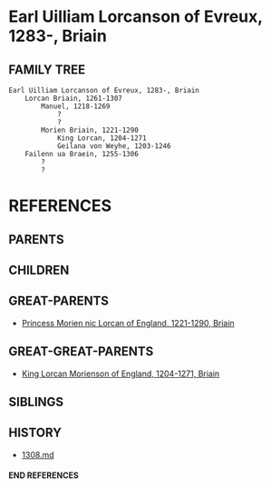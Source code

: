 # Earl Uilliam Lorcanson of Evreux, 1283-, Briain

## FAMILY TREE
```
Earl Uilliam Lorcanson of Evreux, 1283-, Briain
    Lorcan Briain, 1261-1307
        Manuel, 1218-1269
            ?
            ?
        Morien Briain, 1221-1290
            King Lorcan, 1204-1271
            Geilana von Weyhe, 1203-1246
    Failenn ua Braein, 1255-1306
        ?
        ?
```


# REFERENCES

## PARENTS 

## CHILDREN 

## GREAT-PARENTS 
* [Princess Morien nic Lorcan of England, 1221-1290, Briain](morien_nic_lorcan_1221.md)

## GREAT-GREAT-PARENTS 
* [King Lorcan Morienson of England, 1204-1271, Briain](lorcan_morienson_1204.md)
## SIBLINGS

 
## HISTORY
* [1308.md](../h/1308.md)

#### END REFERENCES
